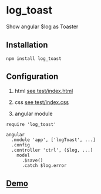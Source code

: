 # log_toast
Show angular $log as Toaster

## Installation
```
npm install log_toast
```

## Configuration
1. html [see test/index.html](https://github.com/twhtanghk/log_toast/blob/master/test/index.html)

2. css [see test/index.css](https://github.com/twhtanghk/log_toast/blob/master/test/index.css)

3. angular module
```
require 'log_toast'

angular
  .module 'app', ['logToast', ...]
  .config
  .controller 'ctrl', ($log, ...)
    model
      .$save()
      .catch $log.error
```

## [Demo](https://cdn.rawgit.com/twhtanghk/log_toast/a6e0b07c/test/index.html)

